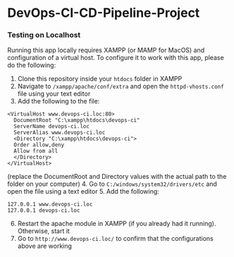 # DevOps-CI-CD-Pipeline-Project
### Testing on Localhost
Running this app locally requires XAMPP (or MAMP for MacOS) and configuration of a virtual host. To configure it to work with this app, please do the following:
1. Clone this repository inside your `htdocs` folder in XAMPP
2. Navigate to `/xampp/apache/conf/extra` and open the `httpd-vhosts.conf` file using your text editor
3. Add the following to the file:
  ```
  <VirtualHost www.devops-ci.loc:80>
    DocumentRoot "C:\xampp\htdocs\devops-ci"
    ServerName devops-ci.loc
    ServerAlias www.devops-ci.loc
    <Directory "C:\xampp\htdocs\devops-ci">
    Order allow,deny
    Allow from all
    </Directory>
  </VirtualHost>
  ```
  (replace the DocumentRoot and Directory values with the actual path to the folder on your computer)
4. Go to `C:/windows/system32/drivers/etc` and open the file using a text editor
5. Add the following:
  ```
  127.0.0.1 www.devops-ci.loc
  127.0.0.1 devops-ci.loc
  ```
6. Restart the apache module in XAMPP (if you already had it running). Otherwise, start it
7. Go to `http://www.devops-ci.loc/` to confirm that the configurations above are working
